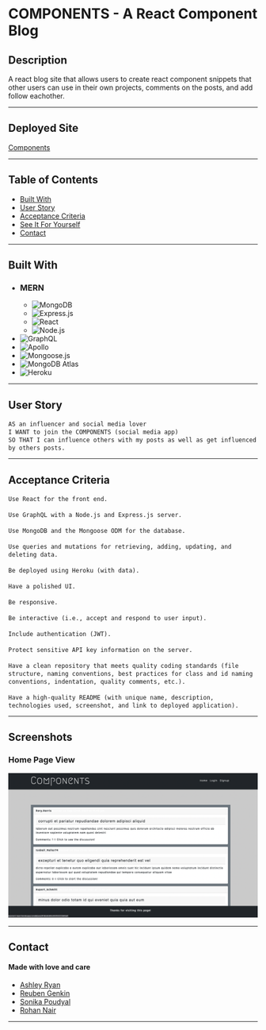 # COMPONENTS - A React Component Blog

## Description
A react blog site that allows users to create react component snippets that other users can use in their own projects, comments on the posts, and add follow eachother. 

---

## Deployed Site
[Components](https://component-react.herokuapp.com/)

---

## Table of Contents

* [Built With](#built-with)
* [User Story](#user-story)
* [Acceptance Criteria](#acceptance-criteria)
* [See It For Yourself](#screenshots)
* [Contact](#contact)

---


## Built With
* ### MERN
    - ![MongoDB](https://img.shields.io/badge/MongoDB-4EA94B?style=for-the-badge&logo=mongodb&logoColor=white)  
    -   ![Express.js](https://img.shields.io/badge/Express.js-404D59?style=for-the-badge)
    -  ![React](https://img.shields.io/badge/React-20232A?style=for-the-badge&logo=react&logoColor=61DAFB) 
    - ![Node.js](https://img.shields.io/badge/Node.js-43853D?style=for-the-badge&logo=node.js&logoColor=white) 
* ![GraphQL](https://img.shields.io/badge/GraphQL-E4405F?style=for-the-badge) 
 * ![Apollo](https://img.shields.io/badge/Apollo_Server-8B89CC?style=for-the-badge)  
  * ![Mongoose.js](https://img.shields.io/badge/Mongoose.js-880000?style=for-the-badge&logoColor=white)  
  * ![MongoDB Atlas](https://img.shields.io/badge/MongoDB%20Atlas-4EA94B?style=for-the-badge&logo=mongodb&logoColor=white)  
  * ![Heroku](https://img.shields.io/badge/Heroku-430098?style=for-the-badge&logo=heroku&logoColor=white)


---


## User Story
```
AS an influencer and social media lover
I WANT to join the COMPONENTS (social media app)
SO THAT I can influence others with my posts as well as get influenced by others posts. 
```
---
  
## Acceptance Criteria
```
Use React for the front end.

Use GraphQL with a Node.js and Express.js server.

Use MongoDB and the Mongoose ODM for the database.

Use queries and mutations for retrieving, adding, updating, and deleting data.

Be deployed using Heroku (with data).

Have a polished UI.

Be responsive.

Be interactive (i.e., accept and respond to user input).

Include authentication (JWT).

Protect sensitive API key information on the server.

Have a clean repository that meets quality coding standards (file structure, naming conventions, best practices for class and id naming conventions, indentation, quality comments, etc.).

Have a high-quality README (with unique name, description, technologies used, screenshot, and link to deployed application).
```
---
## Screenshots
### Home Page View
![Screenshot](./screenshots/Screenshot.png)

---
## Contact
#### Made with love and care 
- [Ashley Ryan](https://github.com/ashryan125)
- [Reuben Genkin](https://github.com/ReubenGenkin)
- [Sonika Poudyal](https://github.com/sonipoud)
- [Rohan Nair](https://github.com/rohannj1993)

---


